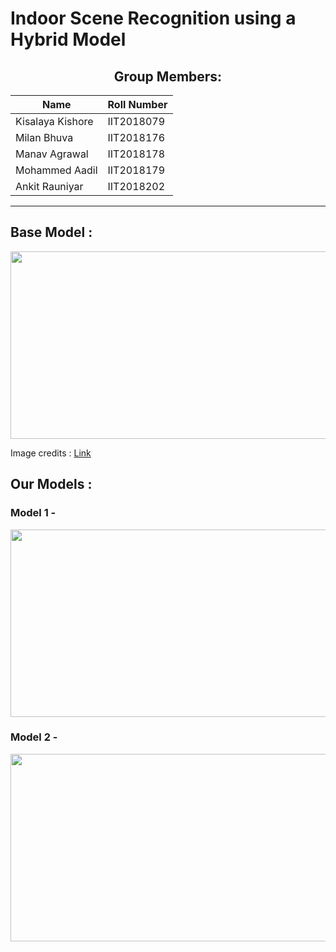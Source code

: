 # Indoor Scene Recognition using a Hybrid Model

<center> <h2>Group Members:</h2> </center>

| Name | Roll Number |
| - | - |
| Kisalaya Kishore | IIT2018079 |
| Milan Bhuva | IIT2018176 |
| Manav Agrawal | IIT2018178 |
| Mohammed Aadil | IIT2018179 |
| Ankit Rauniyar | IIT2018202 |

------

## Base Model :

<img src="https://user-images.githubusercontent.com/66634743/110337208-16dfe900-803f-11eb-9c5a-9bffb07793e6.png" height=300 width=600>

Image credits : [Link](https://ieeexplore.ieee.org/document/7946733)


## Our Models :

### Model 1 - 
<img src="https://user-images.githubusercontent.com/66634743/113685129-f99e4900-96d6-11eb-985b-e477cdc3074b.png" height=300 width=600>

### Model 2 -
<img src="https://user-images.githubusercontent.com/66634743/114007474-70237e00-9872-11eb-9505-5ddb848e9d01.png" height=300 width=600>


